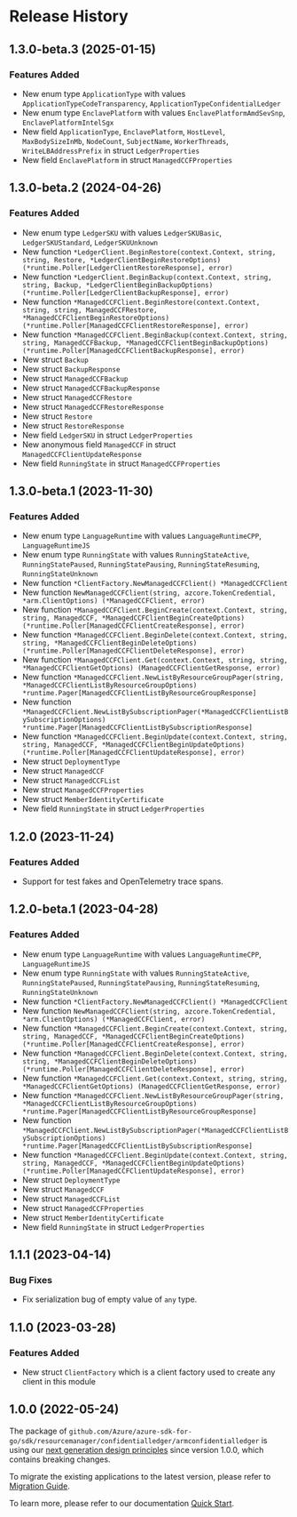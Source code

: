 # Release History

## 1.3.0-beta.3 (2025-01-15)
### Features Added

- New enum type `ApplicationType` with values `ApplicationTypeCodeTransparency`, `ApplicationTypeConfidentialLedger`
- New enum type `EnclavePlatform` with values `EnclavePlatformAmdSevSnp`, `EnclavePlatformIntelSgx`
- New field `ApplicationType`, `EnclavePlatform`, `HostLevel`, `MaxBodySizeInMb`, `NodeCount`, `SubjectName`, `WorkerThreads`, `WriteLBAddressPrefix` in struct `LedgerProperties`
- New field `EnclavePlatform` in struct `ManagedCCFProperties`


## 1.3.0-beta.2 (2024-04-26)
### Features Added

- New enum type `LedgerSKU` with values `LedgerSKUBasic`, `LedgerSKUStandard`, `LedgerSKUUnknown`
- New function `*LedgerClient.BeginRestore(context.Context, string, string, Restore, *LedgerClientBeginRestoreOptions) (*runtime.Poller[LedgerClientRestoreResponse], error)`
- New function `*LedgerClient.BeginBackup(context.Context, string, string, Backup, *LedgerClientBeginBackupOptions) (*runtime.Poller[LedgerClientBackupResponse], error)`
- New function `*ManagedCCFClient.BeginRestore(context.Context, string, string, ManagedCCFRestore, *ManagedCCFClientBeginRestoreOptions) (*runtime.Poller[ManagedCCFClientRestoreResponse], error)`
- New function `*ManagedCCFClient.BeginBackup(context.Context, string, string, ManagedCCFBackup, *ManagedCCFClientBeginBackupOptions) (*runtime.Poller[ManagedCCFClientBackupResponse], error)`
- New struct `Backup`
- New struct `BackupResponse`
- New struct `ManagedCCFBackup`
- New struct `ManagedCCFBackupResponse`
- New struct `ManagedCCFRestore`
- New struct `ManagedCCFRestoreResponse`
- New struct `Restore`
- New struct `RestoreResponse`
- New field `LedgerSKU` in struct `LedgerProperties`
- New anonymous field `ManagedCCF` in struct `ManagedCCFClientUpdateResponse`
- New field `RunningState` in struct `ManagedCCFProperties`


## 1.3.0-beta.1 (2023-11-30)
### Features Added

- New enum type `LanguageRuntime` with values `LanguageRuntimeCPP`, `LanguageRuntimeJS`
- New enum type `RunningState` with values `RunningStateActive`, `RunningStatePaused`, `RunningStatePausing`, `RunningStateResuming`, `RunningStateUnknown`
- New function `*ClientFactory.NewManagedCCFClient() *ManagedCCFClient`
- New function `NewManagedCCFClient(string, azcore.TokenCredential, *arm.ClientOptions) (*ManagedCCFClient, error)`
- New function `*ManagedCCFClient.BeginCreate(context.Context, string, string, ManagedCCF, *ManagedCCFClientBeginCreateOptions) (*runtime.Poller[ManagedCCFClientCreateResponse], error)`
- New function `*ManagedCCFClient.BeginDelete(context.Context, string, string, *ManagedCCFClientBeginDeleteOptions) (*runtime.Poller[ManagedCCFClientDeleteResponse], error)`
- New function `*ManagedCCFClient.Get(context.Context, string, string, *ManagedCCFClientGetOptions) (ManagedCCFClientGetResponse, error)`
- New function `*ManagedCCFClient.NewListByResourceGroupPager(string, *ManagedCCFClientListByResourceGroupOptions) *runtime.Pager[ManagedCCFClientListByResourceGroupResponse]`
- New function `*ManagedCCFClient.NewListBySubscriptionPager(*ManagedCCFClientListBySubscriptionOptions) *runtime.Pager[ManagedCCFClientListBySubscriptionResponse]`
- New function `*ManagedCCFClient.BeginUpdate(context.Context, string, string, ManagedCCF, *ManagedCCFClientBeginUpdateOptions) (*runtime.Poller[ManagedCCFClientUpdateResponse], error)`
- New struct `DeploymentType`
- New struct `ManagedCCF`
- New struct `ManagedCCFList`
- New struct `ManagedCCFProperties`
- New struct `MemberIdentityCertificate`
- New field `RunningState` in struct `LedgerProperties`


## 1.2.0 (2023-11-24)
### Features Added

- Support for test fakes and OpenTelemetry trace spans.


## 1.2.0-beta.1 (2023-04-28)

### Features Added

- New enum type `LanguageRuntime` with values `LanguageRuntimeCPP`, `LanguageRuntimeJS`
- New enum type `RunningState` with values `RunningStateActive`, `RunningStatePaused`, `RunningStatePausing`, `RunningStateResuming`, `RunningStateUnknown`
- New function `*ClientFactory.NewManagedCCFClient() *ManagedCCFClient`
- New function `NewManagedCCFClient(string, azcore.TokenCredential, *arm.ClientOptions) (*ManagedCCFClient, error)`
- New function `*ManagedCCFClient.BeginCreate(context.Context, string, string, ManagedCCF, *ManagedCCFClientBeginCreateOptions) (*runtime.Poller[ManagedCCFClientCreateResponse], error)`
- New function `*ManagedCCFClient.BeginDelete(context.Context, string, string, *ManagedCCFClientBeginDeleteOptions) (*runtime.Poller[ManagedCCFClientDeleteResponse], error)`
- New function `*ManagedCCFClient.Get(context.Context, string, string, *ManagedCCFClientGetOptions) (ManagedCCFClientGetResponse, error)`
- New function `*ManagedCCFClient.NewListByResourceGroupPager(string, *ManagedCCFClientListByResourceGroupOptions) *runtime.Pager[ManagedCCFClientListByResourceGroupResponse]`
- New function `*ManagedCCFClient.NewListBySubscriptionPager(*ManagedCCFClientListBySubscriptionOptions) *runtime.Pager[ManagedCCFClientListBySubscriptionResponse]`
- New function `*ManagedCCFClient.BeginUpdate(context.Context, string, string, ManagedCCF, *ManagedCCFClientBeginUpdateOptions) (*runtime.Poller[ManagedCCFClientUpdateResponse], error)`
- New struct `DeploymentType`
- New struct `ManagedCCF`
- New struct `ManagedCCFList`
- New struct `ManagedCCFProperties`
- New struct `MemberIdentityCertificate`
- New field `RunningState` in struct `LedgerProperties`


## 1.1.1 (2023-04-14)
### Bug Fixes

- Fix serialization bug of empty value of `any` type.


## 1.1.0 (2023-03-28)
### Features Added

- New struct `ClientFactory` which is a client factory used to create any client in this module


## 1.0.0 (2022-05-24)

The package of `github.com/Azure/azure-sdk-for-go/sdk/resourcemanager/confidentialledger/armconfidentialledger` is using our [next generation design principles](https://azure.github.io/azure-sdk/general_introduction.html) since version 1.0.0, which contains breaking changes.

To migrate the existing applications to the latest version, please refer to [Migration Guide](https://aka.ms/azsdk/go/mgmt/migration).

To learn more, please refer to our documentation [Quick Start](https://aka.ms/azsdk/go/mgmt).